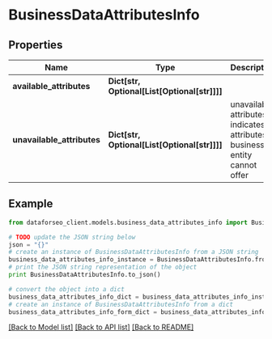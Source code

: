 # BusinessDataAttributesInfo


## Properties

Name | Type | Description | Notes
------------ | ------------- | ------------- | -------------
**available_attributes** | **Dict[str, Optional[List[Optional[str]]]]** |  | [optional] 
**unavailable_attributes** | **Dict[str, Optional[List[Optional[str]]]]** | unavailable attributes indicates attributes a business entity cannot offer | [optional] 

## Example

```python
from dataforseo_client.models.business_data_attributes_info import BusinessDataAttributesInfo

# TODO update the JSON string below
json = "{}"
# create an instance of BusinessDataAttributesInfo from a JSON string
business_data_attributes_info_instance = BusinessDataAttributesInfo.from_json(json)
# print the JSON string representation of the object
print BusinessDataAttributesInfo.to_json()

# convert the object into a dict
business_data_attributes_info_dict = business_data_attributes_info_instance.to_dict()
# create an instance of BusinessDataAttributesInfo from a dict
business_data_attributes_info_form_dict = business_data_attributes_info.from_dict(business_data_attributes_info_dict)
```
[[Back to Model list]](../README.md#documentation-for-models) [[Back to API list]](../README.md#documentation-for-api-endpoints) [[Back to README]](../README.md)


